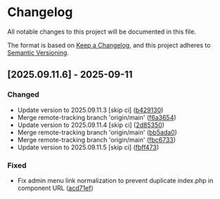 # Changelog

All notable changes to this project will be documented in this file.

The format is based on [Keep a Changelog](https://keepachangelog.com/en/1.0.0/),
and this project adheres to [Semantic Versioning](https://semver.org/spec/v2.0.0.html).

## [2025.09.11.6] - 2025-09-11

### Changed

* Update version to 2025.09.11.3 [skip ci] ([b429130](https://github.com/N6REJ/bears_aichatbot/commit/b429130))
* Merge remote-tracking branch 'origin/main' ([f6a3654](https://github.com/N6REJ/bears_aichatbot/commit/f6a3654))
* Update version to 2025.09.11.4 [skip ci] ([2d85350](https://github.com/N6REJ/bears_aichatbot/commit/2d85350))
* Merge remote-tracking branch 'origin/main' ([bb5ada0](https://github.com/N6REJ/bears_aichatbot/commit/bb5ada0))
* Merge remote-tracking branch 'origin/main' ([fbc6733](https://github.com/N6REJ/bears_aichatbot/commit/fbc6733))
* Update version to 2025.09.11.5 [skip ci] ([fbff473](https://github.com/N6REJ/bears_aichatbot/commit/fbff473))

### Fixed

* Fix admin menu link normalization to prevent duplicate index.php in component URL ([acd71ef](https://github.com/N6REJ/bears_aichatbot/commit/acd71ef))

